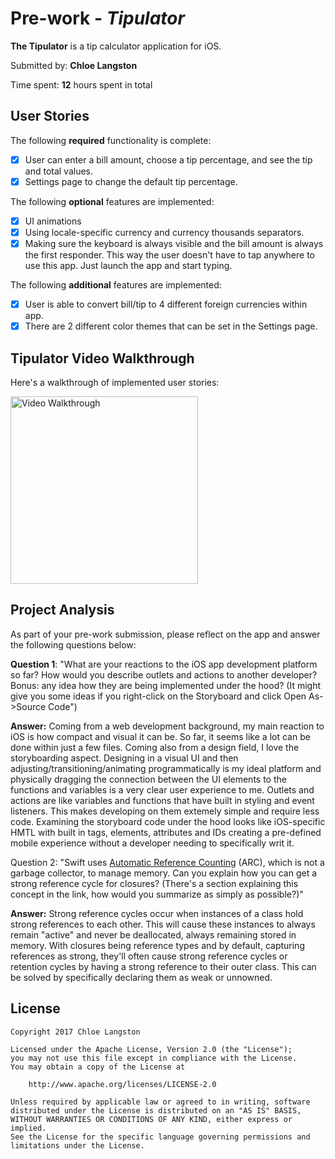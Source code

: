 # Pre-work - *Tipulator*

**The Tipulator** is a tip calculator application for iOS.

Submitted by: **Chloe Langston**

Time spent: **12** hours spent in total

## User Stories

The following **required** functionality is complete:

* [X] User can enter a bill amount, choose a tip percentage, and see the tip and total values.
* [X] Settings page to change the default tip percentage.

The following **optional** features are implemented:

* [X] UI animations
* [X] Using locale-specific currency and currency thousands separators.
* [X] Making sure the keyboard is always visible and the bill amount is always the first responder. This way the user doesn't have to tap anywhere to use this app. Just launch the app and start typing.

The following **additional** features are implemented:

- [X] User is able to convert bill/tip to 4 different foreign currencies within app.
- [X] There are 2 different color themes that can be set in the Settings page.

## Tipulator Video Walkthrough 

Here's a walkthrough of implemented user stories:

<img width="300px" src='http://i.imgur.com/K2Par9X.gif' title='Tipulator Video Walkthrough' width='' alt='Video Walkthrough' />



## Project Analysis

As part of your pre-work submission, please reflect on the app and answer the following questions below:

**Question 1**: "What are your reactions to the iOS app development platform so far? How would you describe outlets and actions to another developer? Bonus: any idea how they are being implemented under the hood? (It might give you some ideas if you right-click on the Storyboard and click Open As->Source Code")

**Answer:** Coming from a web development background, my main reaction to iOS is how compact and visual it can be.  So far, it seems like a lot can be done within just a few files.  Coming also from a design field, I love the storyboarding aspect.  Designing in a visual UI and then adjusting/transitioning/animating programmatically is my ideal platform and physically dragging the connection between the UI elements to the functions and variables is a very clear user experience to me.  Outlets and actions are like variables and functions that have built in styling and event listeners.  This makes developing on them extemely simple and require less code.  Examining the storyboard code under the hood looks like iOS-specific HMTL with built in tags, elements, attributes and IDs creating a pre-defined mobile experience without a developer needing to specifically writ it.

Question 2: "Swift uses [Automatic Reference Counting](https://developer.apple.com/library/content/documentation/Swift/Conceptual/Swift_Programming_Language/AutomaticReferenceCounting.html#//apple_ref/doc/uid/TP40014097-CH20-ID49) (ARC), which is not a garbage collector, to manage memory. Can you explain how you can get a strong reference cycle for closures? (There's a section explaining this concept in the link, how would you summarize as simply as possible?)"

**Answer:** Strong reference cycles occur when instances of a class hold strong references to each other.  This will cause these instances to always remain "active" and never be deallocated, always remaining stored in memory.  With closures being reference types and by default, capturing references as strong, they'll often cause strong reference cycles or retention cycles by having a strong reference to their outer class.  This can be solved by specifically declaring them as weak or unnowned.

## License

    Copyright 2017 Chloe Langston

    Licensed under the Apache License, Version 2.0 (the "License");
    you may not use this file except in compliance with the License.
    You may obtain a copy of the License at

        http://www.apache.org/licenses/LICENSE-2.0

    Unless required by applicable law or agreed to in writing, software
    distributed under the License is distributed on an "AS IS" BASIS,
    WITHOUT WARRANTIES OR CONDITIONS OF ANY KIND, either express or implied.
    See the License for the specific language governing permissions and
    limitations under the License.